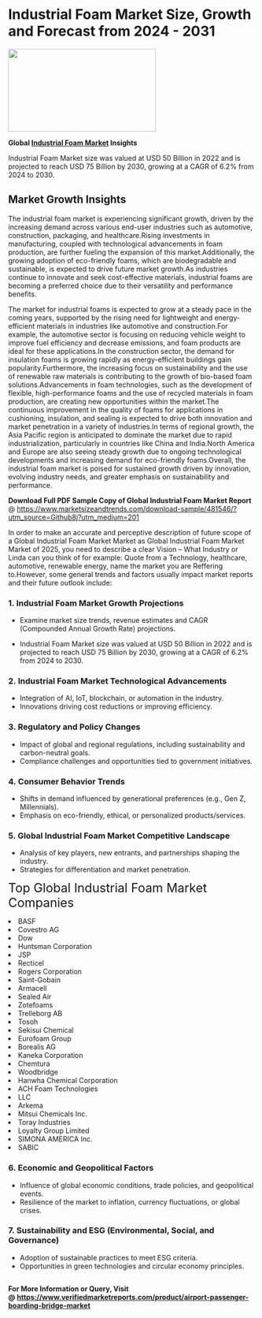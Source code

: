 <H1>Industrial Foam Market Size, Growth and Forecast from 2024 - 2031</H1><img class="aligncenter size-medium wp-image-584254" src="https://thirdeyenews.in/wp-content/uploads/2024/09/Global-Market-Research-300x168.jpeg" alt="" width="300" height="168" /><p><strong>Global&nbsp;<a href="https://www.marketsizeandtrends.com/download-sample/481546/?utm_source=Github8j?utm_medium=201">Industrial Foam Market</a> Insights</strong></p><p>Industrial Foam Market size was valued at USD 50 Billion in 2022 and is projected to reach USD 75 Billion by 2030, growing at a CAGR of 6.2% from 2024 to 2030.</p><p><h2>Market Growth Insights</h2> <p>The industrial foam market is experiencing significant growth, driven by the increasing demand across various end-user industries such as automotive, construction, packaging, and healthcare.Rising investments in manufacturing, coupled with technological advancements in foam production, are further fueling the expansion of this market.Additionally, the growing adoption of eco-friendly foams, which are biodegradable and sustainable, is expected to drive future market growth.As industries continue to innovate and seek cost-effective materials, industrial foams are becoming a preferred choice due to their versatility and performance benefits.</p> <p>The market for industrial foams is expected to grow at a steady pace in the coming years, supported by the rising need for lightweight and energy-efficient materials in industries like automotive and construction.For example, the automotive sector is focusing on reducing vehicle weight to improve fuel efficiency and decrease emissions, and foam products are ideal for these applications.In the construction sector, the demand for insulation foams is growing rapidly as energy-efficient buildings gain popularity.Furthermore, the increasing focus on sustainability and the use of renewable raw materials is contributing to the growth of bio-based foam solutions.Advancements in foam technologies, such as the development of flexible, high-performance foams and the use of recycled materials in foam production, are creating new opportunities within the market.The continuous improvement in the quality of foams for applications in cushioning, insulation, and sealing is expected to drive both innovation and market penetration in a variety of industries.In terms of regional growth, the Asia Pacific region is anticipated to dominate the market due to rapid industrialization, particularly in countries like China and India.North America and Europe are also seeing steady growth due to ongoing technological developments and increasing demand for eco-friendly foams.Overall, the industrial foam market is poised for sustained growth driven by innovation, evolving industry needs, and greater emphasis on sustainability and performance.<p><span class=""><strong>Download Full PDF Sample Copy of Global Industrial Foam Market Report</strong> @ <a href="https://www.marketsizeandtrends.com/download-sample/481546/?utm_source=Github8j?utm_medium=201" target="_blank">https://www.marketsizeandtrends.com/download-sample/481546/?utm_source=Github8j?utm_medium=201</a></span></p><p>In order to make an accurate and perceptive description of future scope of a Global&nbsp;Industrial Foam Market Market as Global&nbsp;Industrial Foam Market Market of 2025, you need to describe a clear Vision &ndash; What Industry or Linda can you think of for example: Quote from a Technology, healthcare, automotive, renewable energy, name the market you are Reffering to.However, some general trends and factors usually impact market reports and their future outlook include:</p><h3>1.&nbsp;<strong>Industrial Foam Market Growth Projections</strong></h3><ul><li>Examine market size trends, revenue estimates and CAGR (Compounded Annual Growth Rate) projections.</li><li><p>Industrial Foam Market size was valued at USD 50 Billion in 2022 and is projected to reach USD 75 Billion by 2030, growing at a CAGR of 6.2% from 2024 to 2030.</p></li></ul><h3>2.&nbsp;<strong>Industrial Foam Market Technological Advancements</strong></h3><ul><li>Integration of AI, IoT, blockchain, or automation in the industry.</li><li>Innovations driving cost reductions or improving efficiency.</li></ul><h3>3.&nbsp;<strong>Regulatory and Policy Changes</strong></h3><ul><li>Impact of global and regional regulations, including sustainability and carbon-neutral goals.</li><li>Compliance challenges and opportunities tied to government initiatives.</li></ul><h3>4.&nbsp;<strong>Consumer Behavior Trends</strong></h3><ul><li>Shifts in demand influenced by generational preferences (e.g., Gen Z, Millennials).</li><li>Emphasis on eco-friendly, ethical, or personalized products/services.</li></ul><h3>5.&nbsp;<strong>Global Industrial Foam Market Competitive Landscape</strong></h3><ul><li>Analysis of key players, new entrants, and partnerships shaping the industry.</li><li>Strategies for differentiation and market penetration.</li></ul><p data-pm-slice="1 1 []"><span style="color: inherit; font-family: inherit; font-size: 25px;">Top Global Industrial Foam Market Companies</span></p><div class="" data-test-id=""><p><li>BASF</li><li> Covestro AG</li><li> Dow</li><li> Huntsman Corporation</li><li> JSP</li><li> Recticel</li><li> Rogers Corporation</li><li> Saint-Gobain</li><li> Armacell</li><li> Sealed Air</li><li> Zotefoams</li><li> Trelleborg AB</li><li> Tosoh</li><li> Sekisui Chemical</li><li> Eurofoam Group</li><li> Borealis AG</li><li> Kaneka Corporation</li><li> Chemtura</li><li> Woodbridge</li><li> Hanwha Chemical Corporation</li><li> ACH Foam Technologies </li><li> LLC</li><li> Arkema</li><li> Mitsui Chemicals Inc.</li><li> Toray Industries</li><li> Loyalty Group Limited</li><li> SIMONA AMERICA Inc.</li><li> SABIC</li></p></div><h3>6.&nbsp;<strong>Economic and Geopolitical Factors</strong></h3><ul><li>Influence of global economic conditions, trade policies, and geopolitical events.</li><li>Resilience of the market to inflation, currency fluctuations, or global crises.</li></ul><h3>7.&nbsp;<strong>Sustainability and ESG (Environmental, Social, and Governance)</strong></h3><ul><li>Adoption of sustainable practices to meet ESG criteria.</li><li>Opportunities in green technologies and circular economy principles.</li></ul><h2><strong style="font-size: 14px;">For More Information or Query, Visit @&nbsp;</strong><a style="background-color: #ffffff; font-size: 14px;" href="https://www.marketsizeandtrends.com/report/industrial-foam-market/" target="_blank">https://www.verifiedmarketreports.com/product/airport-passenger-boarding-bridge-market</a></h2>